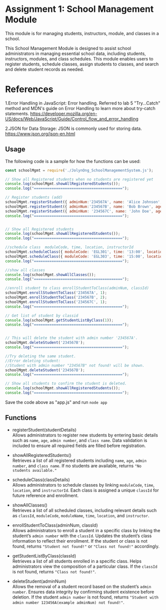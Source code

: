 # Assignment 1: School Management Module

This module is for managing students, instructors, module, and classes in a school.

This School Management Module is designed to assist school administrators in managing essential school data, including students, instructors, modules, and class schedules. This module enables users to register students, schedule classes, assign students to classes, and search and delete student records as needed.

# References
1.Error Handling in JavaScript: Error handling. Referred to lab 5 "Try...Catch" method and MDN's guide on Error Handling to learn more about try-catch statements.
https://developer.mozilla.org/en-US/docs/Web/JavaScript/Guide/Control_flow_and_error_handling

2.JSON for Data Storage: JSON is commonly used for storing data. 
https://www.json.org/json-en.html

## Usage

The following code is a sample for how the functions can be used:
```javascript
const schoolMgmt = require('./JolynOng_SchoolManagementSystem.js');

// Show all Registered students when no students are registered yet
console.log(schoolMgmt.showAllRegisteredStudents());
console.log("========================================");

// Register students (add)
schoolMgmt.registerStudent({ adminNum:'234567A', name: 'Alice Johnson', age: 21, className: '' });
schoolMgmt.registerStudent({ adminNum:'234567B', name: 'Bob Brown', age: 22, className: '' });
schoolMgmt.registerStudent({ adminNum: '234567C', name: 'John Doe', age: 20, className: 'Web API Development' });
console.log("========================================");


// Show all Registered students 
console.log(schoolMgmt.showAllRegisteredStudents());
console.log("========================================");

//schedule class  moduleCode, time, location, instructorId
schoolMgmt.scheduleClass({ moduleCode: 'EGL301', time: '13:00', location: 'S.532', instructorId:2});
schoolMgmt.scheduleClass({ moduleCode: 'EGL303', time: '15:00', location: 'S.532', instructorId:3});
console.log("========================================");

//show all classes
console.log(schoolMgmt.showAllClasses());
console.log("========================================");

//enroll student to class enrollStudentToClass(adminNum, classId)
schoolMgmt.enrollStudentToClass('234567A', 1);
schoolMgmt.enrollStudentToClass('234567B', 2);
schoolMgmt.enrollStudentToClass('234567C', 1);
console.log("========================================");

// Get list of student by classid
console.log(schoolMgmt.getStudentListByClass(1));
console.log("========================================");


// This will delete the student with admin number '234567A'.
schoolMgmt.deleteStudent('234567B');  
console.log("========================================");

//Try deleting the same student. 
//Error deleting student: 
//Student with admin number "234567B" not found! will be shown.
schoolMgmt.deleteStudent('234567B');  
console.log("========================================");

// Show all students to confirm the student is deleted.
console.log(schoolMgmt.showAllRegisteredStudents());
console.log("========================================");
```
Save the code above as "app.js" and run
```node app```

## Functions

- registerStudent(studentDetails)  
  Allows administrators to register new students by entering basic details such as `name`, `age`, `admin number`, and `class name`. Data validation is included to ensure all required fields are filled before registration.

- showAllRegisteredStudents()  
  Retrieves a list of all registered students including `name`, `age`, `admin number`, and `class name`. If no students are available, returns `"No students available."`

- scheduleClass(classDetails)  
  Allows administrators to schedule classes by linking `moduleCode`, `time`, `location`, and `instructorId`. Each class is assigned a unique `classId` for future reference and enrollment.

- showAllClasses()  
  Retrieves a list of all scheduled classes, including relevant details such as `classId`, `moduleCode`, `moduleName`, `time`, `location`, and `instructor`.

- enrollStudentToClass(adminNum, classId)  
  Allows administrators to enroll a student in a specific class by linking the student’s `admin number` with the `classId`. Updates the student’s class information to reflect their enrollment. If the student or class is not found, returns `"Student not found!"` or `"Class not found!"` accordingly.

- getStudentListByClass(classId)  
  Retrieves a list of all students enrolled in a specific class. Helps administrators view the composition of a particular class. If the `classId` is not found, returns `"Class not found!"`.

- deleteStudent(adminNum)  
  Allows the removal of a student record based on the student’s `admin number`. Ensures data integrity by confirming student existence before deletion. If the student `admin number` is not found, returns `"Student with admin number 123456A(example adminNum) not found!"`.
